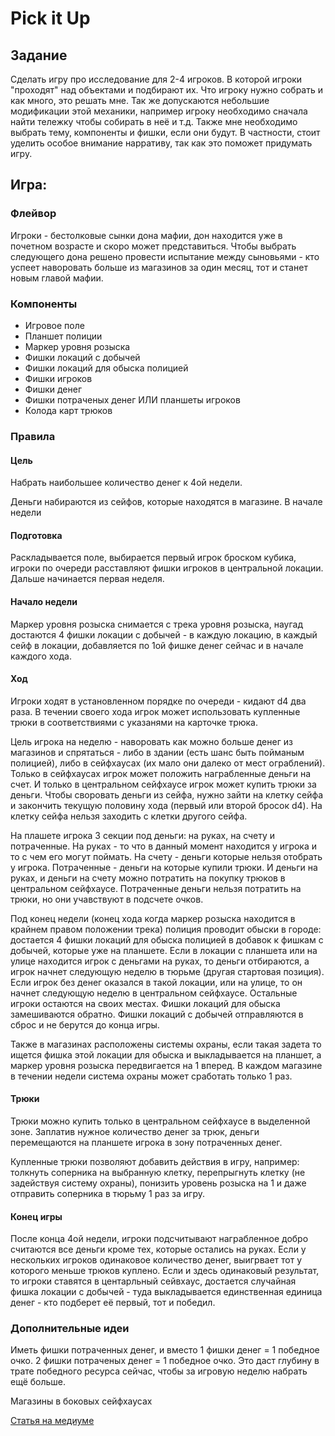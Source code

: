 # Pick it Up

## Задание

Сделать игру про исследование для 2-4 игроков. В которой игроки "проходят" над объектами и подбирают их. Что игроку нужно собрать и как много, это решать мне. Так же допускаются небольшие модификации этой механики, например игроку необходимо сначала найти тележку чтобы собирать в неё и т.д. Также мне необходимо выбрать тему, компоненты и фишки, если они будут. В частности, стоит уделить особое внимание нарративу, так как это поможет придумать игру.

## Игра:

### Флейвор

Игроки - бестолковые сынки дона мафии, дон находится уже в почетном возрасте и скоро может представиться. Чтобы выбрать следующего дона решено провести испытание между сыновьями - кто успеет наворовать больше из магазинов за один месяц, тот и станет новым главой мафии. 

### Компоненты

- Игровое поле
- Планшет полиции
- Маркер уровня розыска
- Фишки локаций с добычей
- Фишки локаций для обыска полицией
- Фишки игроков
- Фишки денег
- Фишки потраченых денег ИЛИ планшеты игроков
- Колода карт трюков

### Правила

#### Цель

Набрать наибольшее количество денег к 4ой недели.

Деньги набираются из сейфов, которые находятся в магазине. В начале недели 

#### Подготовка

Раскладывается поле, выбирается первый игрок броском кубика, игроки по очереди расставляют фишки игроков в центральной локации. Дальше начинается первая неделя.

#### Начало недели

Маркер уровня розыска снимается с трека уровня розыска, наугад достаются 4 фишки локации с добычей - в каждую локацию, в каждый сейф в локации, добавляется по 1ой фишке денег сейчас и в начале каждого хода.

#### Ход

Игроки ходят в установленном порядке по очереди - кидают d4 два раза. В течении своего хода игрок может использовать купленные трюки в соответствиями с указанями на карточке трюка. 

Цель игрока на неделю - наворовать как можно больше денег из магазинов и спрятаться - либо в здании (есть шанс быть пойманым полицией), либо в сейфхаусах (их мало они далеко от мест ограблений). Только в сейфхаусах игрок может положить награбленные деньги на счет. И только в центральном сейфхаусе игрок может купить трюки за деньги. Чтобы своровать деньги из сейфа, нужно зайти на клетку сейфа и закончить текущую половину хода (первый или второй бросок d4). На клетку сейфа нельзя заходить с клетки другого сейфа.

На плашете игрока 3 секции под деньги: на руках, на счету и потраченные. На руках - то что в данный момент находится у игрока и то с чем его могут поймать. На счету - деньги которые нельзя отобрать у игрока. Потраченные - деньги на которые купили трюки. И деньги на руках, и деньги на счету можно потратить на покупку трюков в центральном сейфхаусе. Потраченные деньги нельзя потратить на трюки, но они учавствуют в подсчете очков.

Под конец недели (конец хода когда маркер розыска находится в крайнем правом положении трека) полиция проводит обыски в городе: достается 4 фишки локаций для обыска полицией в добавок к фишкам с добычей, которые уже на планшете. Если в локации с планшета или на улице находится игрок с деньгами на руках, то деньги отбираются, а игрок начнет следующую неделю в тюрьме (другая стартовая позиция). Если игрок без денег оказался в такой локации, или на улице, то он начнет следующую неделю в центральном сейфхаусе. Остальные игроки остаются на своих местах. Фишки локаций для обыска замешиваются обратно. Фишки локаций с добычей отправляются в сброс и не берутся до конца игры.

Также в магазинах расположены системы охраны, если такая задета то ищется фишка этой локации для обыска и выкладывается на планшет, а маркер уровня розыска передвигается на 1 вперед. В каждом магазине в течении недели система охраны может сработать только 1 раз.

#### Трюки

Трюки можно купить только в центральном сейфхаусе в выделенной зоне. Заплатив нужное количество денег за трюк, деньги перемещаются на планшете игрока в зону потраченных денег.

Купленные трюки позволяют добавить действия в игру, например: толкнуть соперника на выбранную клетку, перепрыгнуть клетку (не задействуя систему охраны), понизить уровень розыска на 1 и даже отправить соперника в тюрьму 1 раз за игру.

#### Конец игры

После конца 4ой недели, игроки подсчитывают награбленное добро считаются все деньги кроме тех, которые остались на руках. Если у нескольких игроков одинаковое количество денег, выигрвает тот у которого меньше трюков куплено. Если и здесь одинаковый результат, то игроки ставятся в центарльный сейвхаус, достается случайная фишка локации с добычей - туда выкладывается единственная единица денег - кто подберет её первый, тот и победил.

### Дополнительные идеи  
  
Иметь фишки потраченных денег, и вместо 1 фишки денег = 1 победное очко. 2 фишки потраченых денег = 1 победное очко. Это даст глубину в трате победного ресурса сейчас, чтобы за игровую неделю набрать ещё больше.

Магазины в боковых сейфхаусах

[Статья на медиуме](https://medium.com/@amatuer42/стольник-игра-4-новый-дон-мафии-27fee888fe0a)